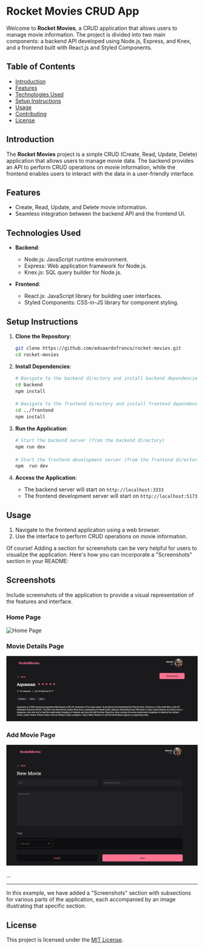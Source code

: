 
# Rocket Movies CRUD App

Welcome to **Rocket Movies**, a CRUD application that allows users to manage movie information. The project is divided into two main components: a backend API developed using Node.js, Express, and Knex, and a frontend built with React.js and Styled Components.

## Table of Contents

- [Introduction](#introduction)
- [Features](#features)
- [Technologies Used](#technologies-used)
- [Setup Instructions](#setup-instructions)
- [Usage](#usage)
- [Contributing](#contributing)
- [License](#license)

## Introduction

The **Rocket Movies** project is a simple CRUD (Create, Read, Update, Delete) application that allows users to manage movie data. The backend provides an API to perform CRUD operations on movie information, while the frontend enables users to interact with the data in a user-friendly interface.

## Features

- Create, Read, Update, and Delete movie information.
- Seamless integration between the backend API and the frontend UI.

## Technologies Used

- **Backend**:
  - Node.js: JavaScript runtime environment.
  - Express: Web application framework for Node.js.
  - Knex.js: SQL query builder for Node.js.
  
- **Frontend**:
  - React.js: JavaScript library for building user interfaces.
  - Styled Components: CSS-in-JS library for component styling.

## Setup Instructions
 
1. **Clone the Repository**:
   ```bash
   git clone https://github.com/eduaardofranco/rocket-movies.git
   cd rocket-movies
   ```

2. **Install Dependencies**:
   ```bash
   # Navigate to the backend directory and install backend dependencies
   cd backend
   npm install

   # Navigate to the frontend directory and install frontend dependencies
   cd ../frontend
   npm install
   ```

3. **Run the Application**:
   ```bash
   # Start the backend server (from the backend directory)
   npm run dev

   # Start the frontend development server (from the frontend directory)
   npm  run dev
   ```

4. **Access the Application**:
   - The backend server will start on `http://localhost:3333`
   - The frontend development server will start on `http://localhost:5173`

## Usage

1. Navigate to the frontend application using a web browser.
2. Use the interface to perform CRUD operations on movie information.

Of course! Adding a section for screenshots can be very helpful for users to visualize the application. Here's how you can incorporate a "Screenshots" section in your README:


## Screenshots

Include screenshots of the application to provide a visual representation of the features and interface.

### Home Page

![Home Page](src/assts/screenshots/home.png)

### Movie Details Page

![Movie Details Page](src/assets/screenshots/detail.png)

### Add Movie Page

![Add Movie Page](src/assets/screenshots/new.png)

...

---

In this example, we have added a "Screenshots" section with subsections for various parts of the application, each accompanied by an image illustrating that specific section.


## License

This project is licensed under the [MIT License](LICENSE).



